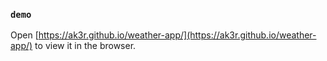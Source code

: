 ### `demo`

Open [https://ak3r.github.io/weather-app/](https://ak3r.github.io/weather-app/) to view it in the browser.

